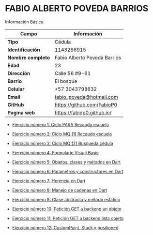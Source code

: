 # FABIO ALBERTO POVEDA BARRIOS
Información Basica

| Campo | Información |
| --- | --- |
| **Tipo** | Cédula |
| **Identificación** | 1143266915 |
| **Nombre completo** | Fabio Alberto Poveda Barrios |
| **Edad** | 23 |
| **Dirección** | Calle 56 #9-61 |
| **Barrio** | El bosque |
| **Celular** | +57 3043798632 |
| **Email** | fabio_poveda@hotmail.com |
| **GitHub** | https://github.com/FabioP0 |
| **Pagina web** | https://fabiop0.github.io/ |

- [Ejercicio número 1:  Ciclo PARA Recaudo escuela](/aprendices/fabio_poveda/ciclo_para/README.MD)

- [Ejercicio número 2:  Ciclo MQ (1) Recaudo escuela](/aprendices/fabio_poveda/aporte_estudiante/README.MD)

- [Ejercicio número 3: Ciclo MQ (2) Busqueda cédula](/aprendices/fabio_poveda/busqueda_cedula/README.MD)

- [Ejercicio número 4: Formulario Visual Basic](/aprendices/fabio_poveda/formulario/README.MD)

- [Ejercicio número 5: Objetos, clases y métodos en Dart](/aprendices/fabio_poveda/operaciones_dart/README.MD)

- [Ejercicio número  6: Parametros y constructores en Dart](/aprendices/fabio_poveda/constructores_dart/README.MD)

- [Ejercicio número  7: Herencia en Dart](/aprendices/fabio_poveda/herencia_dart/README.MD)

- [Ejercicio número  8: Manejo de cadenas en Dart](/aprendices/fabio_poveda/cadenas_dart/README.MD)

- [Ejercicio número  9: Clase abstracta y metódo estatico](/aprendices/fabio_poveda/abstracto_estatico/README.MD)

- [Ejercicio número  10: Petición GET a backend un objeto](/aprendices/fabio_poveda/backend_objeto/README.MD)

- [Ejercicio número  11: Petición GET a backend lista objeto](/aprendices/fabio_poveda/backend_lista/README.MD)

- [Ejercicio número  12: CustomPaint, Stack y positioned](/aprendices/fabio_poveda/custompaint/README.MD)
